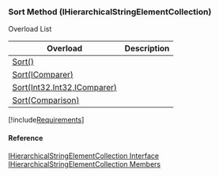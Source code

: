 ﻿### Sort Method (IHierarchicalStringElementCollection)

Overload List

| Overload | Description |
| --- | --- |
| [Sort()](fcSDK~FChoice.Foundation.Clarify.DataObjects.IHierarchicalStringElementCollection~Sort().md) |   |
| [Sort(IComparer<IHierarchicalStringElement>)](fcSDK~FChoice.Foundation.Clarify.DataObjects.IHierarchicalStringElementCollection~Sort(IComparer{IHierarchicalStringElement}).md) |   |
| [Sort(Int32,Int32,IComparer<IHierarchicalStringElement>)](fcSDK~FChoice.Foundation.Clarify.DataObjects.IHierarchicalStringElementCollection~Sort(Int32,Int32,IComparer{IHierarchicalStringElement}).md) |   |
| [Sort(Comparison<IHierarchicalStringElement>)](fcSDK~FChoice.Foundation.Clarify.DataObjects.IHierarchicalStringElementCollection~Sort(Comparison{IHierarchicalStringElement}).md) |   |

[!include[Requirements](../partials/requirements.md)]



#### Reference

[IHierarchicalStringElementCollection Interface](fcSDK~FChoice.Foundation.Clarify.DataObjects.IHierarchicalStringElementCollection.md)  
[IHierarchicalStringElementCollection Members](fcSDK~FChoice.Foundation.Clarify.DataObjects.IHierarchicalStringElementCollection_members.md)